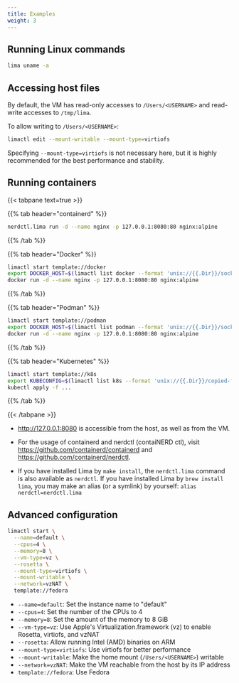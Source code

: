 ```yaml
---
title: Examples
weight: 3
---
```


## Running Linux commands
```bash
lima uname -a
```

## Accessing host files

By default, the VM has read-only accesses to `/Users/<USERNAME>` and read-write accesses to `/tmp/lima`.

To allow writing to `/Users/<USERNAME>`:
```bash
limactl edit --mount-writable --mount-type=virtiofs
```

Specifying `--mount-type=virtiofs` is not necessary here, but it is highly recommended
for the best performance and stability.

## Running containers
{{< tabpane text=true >}}

{{% tab header="containerd" %}}
```bash
nerdctl.lima run -d --name nginx -p 127.0.0.1:8080:80 nginx:alpine
```
{{% /tab %}}

{{% tab header="Docker" %}}
```bash
limactl start template://docker
export DOCKER_HOST=$(limactl list docker --format 'unix://{{.Dir}}/sock/docker.sock')
docker run -d --name nginx -p 127.0.0.1:8080:80 nginx:alpine
```
{{% /tab %}}

{{% tab header="Podman" %}}
```bash
limactl start template://podman
export DOCKER_HOST=$(limactl list podman --format 'unix://{{.Dir}}/sock/podman.sock')
docker run -d --name nginx -p 127.0.0.1:8080:80 nginx:alpine
```
{{% /tab %}}

{{% tab header="Kubernetes" %}}
```bash
limactl start template://k8s
export KUBECONFIG=$(limactl list k8s --format 'unix://{{.Dir}}/copied-from-guest/kubeconfig.yaml')
kubectl apply -f ...
```
{{% /tab %}}

{{< /tabpane >}}

- <http://127.0.0.1:8080> is accessible from the host, as well as from the VM.

- For the usage of containerd and nerdctl (contaiNERD ctl), visit <https://github.com/containerd/containerd>
and <https://github.com/containerd/nerdctl>.

- If you have installed Lima by `make install`, the `nerdctl.lima` command is also available as `nerdctl`.
  If you have installed Lima by `brew install lima`, you may make an alias (or a symlink) by yourself:
  `alias nerdctl=nerdctl.lima`

## Advanced configuration

```bash
limactl start \
  --name=default \
  --cpus=4 \
  --memory=8 \
  --vm-type=vz \
  --rosetta \
  --mount-type=virtiofs \
  --mount-writable \
  --network=vzNAT \
  template://fedora
```

- `--name=default`: Set the instance name to "default"
- `--cpus=4`: Set the number of the CPUs to 4
- `--memory=8`: Set the amount of the memory to 8 GiB
- `--vm-type=vz`: Use Apple's Virtualization.framework (vz) to enable Rosetta, virtiofs, and vzNAT
- `--rosetta`: Allow running Intel (AMD) binaries on ARM
- `--mount-type=virtiofs`: Use virtiofs for better performance
- `--mount-writable`: Make the home mount (`/Users/<USERNAME>`) writable
- `--network=vzNAT`: Make the VM reachable from the host by its IP address
- `template://fedora`: Use Fedora
